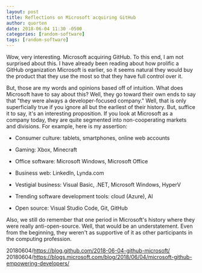 ```yaml
---
layout: post
title: Reflections on Microsoft acquiring GitHub
author: quorten
date: 2018-06-04 11:30 -0500
categories: [random-software]
tags: [random-software]
---
```


Wow, very interesting.  Microsoft acquiring GitHub.  To this end, I am
not surprised about this.  I have already been reading about how
prolific a GitHub organization Microsoft is earlier, so it seems
natural they would buy the product that they use the most so that they
have full control over it.

But, those are my words and opinions based off of intuition.  What
does Microsoft have to say about this?  Well, they go toward their own
ends to say that "they were always a developer-focused company."
Well, that is only superficially true if you ignore all but the
earliest of their history.  But, suffice it to say, it's an
interesting proposition.  If you look at Microsoft as a company today,
they are quite segmented into non-cooperating markets and divisions.
For example, here is my assertion:

* Consumer culture: tablets, smartphones, online web accounts

* Gaming: Xbox, Minecraft

* Office software: Microsoft Windows, Microsoft Office

* Business web: LinkedIn, Lynda.com

* Vestigial business: Visual Basic, .NET, Microsoft Windows, HyperV

* Trending software development tools: cloud (Azure), AI

* Open source: Visual Studio Code, Git, GitHub

Also, we still do remember that one period in Microsoft's history
where they were really anti-open-source.  Well, that would be an
understatement.  Even from the beginning, they weren't as supportive
of it as other participants in the computing profession.

20180604/https://blog.github.com/2018-06-04-github-microsoft/  
20180604/https://blogs.microsoft.com/blog/2018/06/04/microsoft-github-empowering-developers/
